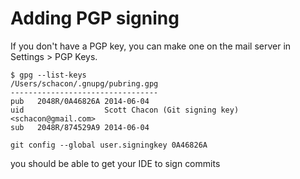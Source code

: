 # Adding PGP signing

If you don't have a PGP key, you can make one on the mail server in Settings > PGP Keys.

```
$ gpg --list-keys
/Users/schacon/.gnupg/pubring.gpg
---------------------------------
pub   2048R/0A46826A 2014-06-04
uid                  Scott Chacon (Git signing key) <schacon@gmail.com>
sub   2048R/874529A9 2014-06-04
```

```shell
git config --global user.signingkey 0A46826A
```

you should be able to get your IDE to sign commits